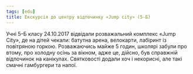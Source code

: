 ```yaml
---
tags: [edu]
title: Екскурсія до центру відпочинку «Jump city» (5-Б)
---
```


Учні 5–Б класу 24.10.2017 відвідали розважальний комплекс «Jump City», де на дітей чекали: батутна арена, велокарти, лабіринт із повітряною горкою. Розважаючись майже 5 годин, школярі забули про втому, про холодну осінь за вікном, адже це, дійсно, був справжній відпочинок на канікулах. Святковості додали хоч і некорисні, але такі смачні гамбургери та напої.

<slideshow id="72157661860041258"></slideshow>
